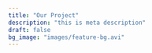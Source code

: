 ```yaml
---
title: "Our Project"
description: "this is meta description"
draft: false
bg_image: "images/feature-bg.avi"
---
```

